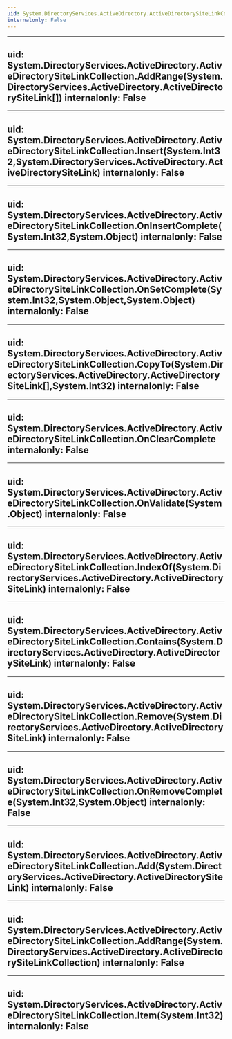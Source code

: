 ```yaml
---
uid: System.DirectoryServices.ActiveDirectory.ActiveDirectorySiteLinkCollection
internalonly: False
---
```


---
uid: System.DirectoryServices.ActiveDirectory.ActiveDirectorySiteLinkCollection.AddRange(System.DirectoryServices.ActiveDirectory.ActiveDirectorySiteLink[])
internalonly: False
---

---
uid: System.DirectoryServices.ActiveDirectory.ActiveDirectorySiteLinkCollection.Insert(System.Int32,System.DirectoryServices.ActiveDirectory.ActiveDirectorySiteLink)
internalonly: False
---

---
uid: System.DirectoryServices.ActiveDirectory.ActiveDirectorySiteLinkCollection.OnInsertComplete(System.Int32,System.Object)
internalonly: False
---

---
uid: System.DirectoryServices.ActiveDirectory.ActiveDirectorySiteLinkCollection.OnSetComplete(System.Int32,System.Object,System.Object)
internalonly: False
---

---
uid: System.DirectoryServices.ActiveDirectory.ActiveDirectorySiteLinkCollection.CopyTo(System.DirectoryServices.ActiveDirectory.ActiveDirectorySiteLink[],System.Int32)
internalonly: False
---

---
uid: System.DirectoryServices.ActiveDirectory.ActiveDirectorySiteLinkCollection.OnClearComplete
internalonly: False
---

---
uid: System.DirectoryServices.ActiveDirectory.ActiveDirectorySiteLinkCollection.OnValidate(System.Object)
internalonly: False
---

---
uid: System.DirectoryServices.ActiveDirectory.ActiveDirectorySiteLinkCollection.IndexOf(System.DirectoryServices.ActiveDirectory.ActiveDirectorySiteLink)
internalonly: False
---

---
uid: System.DirectoryServices.ActiveDirectory.ActiveDirectorySiteLinkCollection.Contains(System.DirectoryServices.ActiveDirectory.ActiveDirectorySiteLink)
internalonly: False
---

---
uid: System.DirectoryServices.ActiveDirectory.ActiveDirectorySiteLinkCollection.Remove(System.DirectoryServices.ActiveDirectory.ActiveDirectorySiteLink)
internalonly: False
---

---
uid: System.DirectoryServices.ActiveDirectory.ActiveDirectorySiteLinkCollection.OnRemoveComplete(System.Int32,System.Object)
internalonly: False
---

---
uid: System.DirectoryServices.ActiveDirectory.ActiveDirectorySiteLinkCollection.Add(System.DirectoryServices.ActiveDirectory.ActiveDirectorySiteLink)
internalonly: False
---

---
uid: System.DirectoryServices.ActiveDirectory.ActiveDirectorySiteLinkCollection.AddRange(System.DirectoryServices.ActiveDirectory.ActiveDirectorySiteLinkCollection)
internalonly: False
---

---
uid: System.DirectoryServices.ActiveDirectory.ActiveDirectorySiteLinkCollection.Item(System.Int32)
internalonly: False
---
